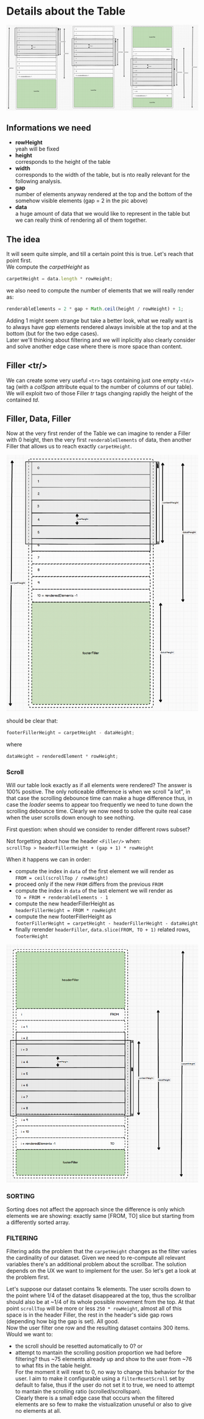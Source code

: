 # Details about the Table

![](./Table//readme/tableAll.png)

## Informations we need
- **rowHeight**  
    yeah will be fixed
- **height**  
    corresponds to the height of the table
- **width**  
    corresponds to the width of the table, but is nto really relevant for the following analysis.
- **gap**  
    number of elements anyway rendered at the top and the bottom of the somehow visible elements (gap = 2 in the pic above)
- **data**  
    a huge amount of data that we would like to represent in the table but we can really think of rendering all of them together.

## The idea  
It will seem quite simple, and till a certain point this is true. Let's reach that point first.  
We compute the _carpetHeight_ as 
``` js
carpetHeight = data.length * rowHeight;
```
we also need to compute the number of elements that we will really render as:
``` js
renderableElements = 2 * gap + Math.ceil(height / rowHeight) + 1;
```
Adding 1 might seem strange but take a better look, what we really want is to always have _gap_ elements rendered always invisible at the top and at the bottom (but for the two edge cases).  
Later we'll thinking about filtering and we will inplicitly also clearly consider and solve another edge case where there is more space than content.


## Filler \<tr/\>
We can create some very useful `<tr>` tags containing just one empty `<td/>` tag (with a _colSpan_ attribute equal to the number of columns of our table). We will exploit two of those Filler _tr_ tags changing rapidly the height of the contained _td_.

## Filler, Data, Filler  
Now at the very first render of the Table we can imagine to render a Filler with 0 height, then the very first `renderableElements` of data, then another Filler that allows us to reach exactly `carpetHeight`.

![](./Table//readme/table0.png)

should be clear that:  

``` js
footerFillerHeight = carpetHeight - dataHeight;
```
where  
``` js
dataHeight = renderedElement * rowHeight;
```

### Scroll  
Will our table look exactly as if all elements were rendered? The answer is 100% positive. The only noticeable difference is when we scroll "a lot", in that case the scrolling debounce time can make a huge difference thus, in case the _loader_ seems to appear too frequently we need to tune down the scrolling debounce time. Clearly we now need to solve the quite real case when the user scrolls down enough to see nothing.  

First question: when should we consider to render different rows subset?  

Not forgetting about how the header `<Filler/>` when:  
`scrollTop > headerFillerHeight + (gap + 1) * rowHeight`

When it happens we can in order:
- compute the index in `data` of the first element we will render as  
    `FROM = ceil(scrollTop / rowHeight)`
- proceed only if the new `FROM` differs from the previous `FROM`
- compute the index in `data` of the last element we will render as  
    `TO = FROM + renderableElements - 1`  
- compute the new headerFillerHeight as  
    `headerFillerHeight = FROM * rowHeight`
- compute the new footerFillerHeight as  
    `footerFillerHeight = carpetHeight - headerFillerHeight - dataHeight`
- finally rerender `headerFiller`,  `data.slice(FROM, TO + 1)` related rows,  `footerHeight`


![](./Table//readme/tableMid.png)


### SORTING  
Sorting does not affect the approach since the difference is only which elements we are showing: exactly same [FROM, TO] slice but starting from a differently sorted array.

### FILTERING
Filtering adds the problem that the `carpetHeight` changes as the filter varies the cardinality of our dataset.
Given we need to re-compute all relevant variables there's an additional problem about the scrollbar. The solution depends on the UX we want to implement for the user. So let's get a look at the problem first.  

Let's suppose our dataset contains 1k elements. The user scrolls down to the point where 1/4 of the dataset disappeared at the top, thus the scrollbar should also be at ~1/4 of its whole possible movement from the top. At that point `scrollTop` will be more or less `250 * rowHeight`, almost all of this space is in the header Filler, the rest in the header's side gap rows (depending how big the gap is set). All good.  
Now the user filter one row and the resulting dataset contains 300 items.  
Would we want to:
- the scroll should be resetted automatically to 0?  or 
- attempt to mantain the scrolling position proportion we had before filtering? thus ~75 elements already up and show to the user from ~76 to what fits in the table height.  
For the moment it will reset to 0, no way to change this behavior for the user.
I aim to make it configurable using a `filterResetScroll` set by default to false, thus if the user do not set it to true, we need to attempt to mantain the scrolling ratio (scrolled/scrollspan).  
Clearly there is a small edge case that occurs when the filtered elements are so few to make the vistualization unuseful or also to give no elements at all.
